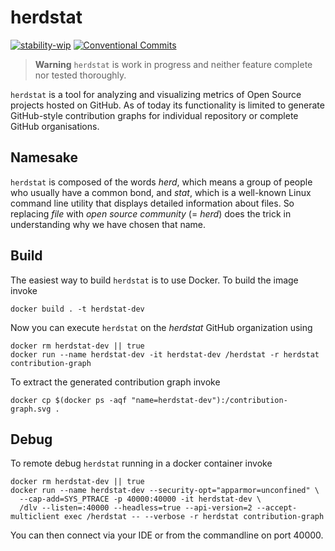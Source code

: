 # herdstat

[![stability-wip](https://img.shields.io/badge/stability-wip-lightgrey.svg)](https://github.com/mkenney/software-guides/blob/master/STABILITY-BADGES.md#work-in-progress)
[![Conventional Commits](https://img.shields.io/badge/Conventional%20Commits-1.0.0-%23FE5196?logo=conventionalcommits&logoColor=white)](https://conventionalcommits.org)

> **Warning**
> `herdstat` is work in progress and neither feature complete nor tested thoroughly.

`herdstat` is a tool for analyzing and visualizing metrics of Open Source projects hosted on GitHub. As of today its
functionality is limited to generate GitHub-style contribution graphs for individual repository or complete GitHub
organisations.

## Namesake

`herdstat` is composed of the words _herd_, which means a group of people who usually have a common bond, and _stat_,
which is a well-known Linux command line utility that displays detailed information about files. So replacing _file_
with _open source community_ (= _herd_) does the trick in understanding why we have chosen that name.

## Build

The easiest way to build `herdstat` is to use Docker. To build the image invoke

```shell
docker build . -t herdstat-dev
```

Now you can execute `herdstat` on the _herdstat_ GitHub organization using

```shell
docker rm herdstat-dev || true
docker run --name herdstat-dev -it herdstat-dev /herdstat -r herdstat contribution-graph
```

To extract the generated contribution graph invoke

```shell
docker cp $(docker ps -aqf "name=herdstat-dev"):/contribution-graph.svg .
```

## Debug

To remote debug `herdstat` running in a docker container invoke

```shell
docker rm herdstat-dev || true
docker run --name herdstat-dev --security-opt="apparmor=unconfined" \
  --cap-add=SYS_PTRACE -p 40000:40000 -it herdstat-dev \
  /dlv --listen=:40000 --headless=true --api-version=2 --accept-multiclient exec /herdstat -- --verbose -r herdstat contribution-graph
```

You can then connect via your IDE or from the commandline on port 40000.
